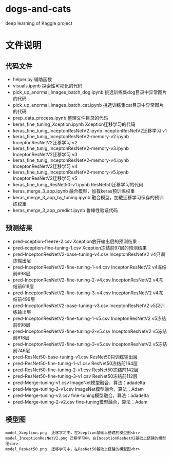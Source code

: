 # dogs-and-cats
deep learning of Kaggle project
# 文件说明
 ## 代码文件
 - helper.py 	辅助函数<br>
 - visuals.ipynb	探索性可视化的代码<br>
 - pick_up_anormal_images_batch_dog.ipynb	挑选训练集dog目录中异常图片的代码 <br>
 - pick_up_anormal_images_batch_cat.ipynb	挑选训练集cat目录中异常图片的代码 <br>
 - prep_data_process.ipynb	                整理文件目录的代码 <br>
 - keras_fine_tuning_Xception.ipynb	Xception迁移学习的代码 <br>
 - keras_fine_tunig_InceptonResNetV2.ipynb	InceptonResNetV2迁移学习 v1 <br>
 - keras_fine_tunig_InceptonResNetV2-memory-v2.ipynb	InceptonResNetV2迁移学习 v2 <br>
 - keras_fine_tunig_InceptonResNetV2-memory-v3.ipynb	InceptonResNetV2迁移学习 v3 <br>
 - keras_fine_tunig_InceptonResNetV2-memory-v4.ipynb	InceptonResNetV2迁移学习 v4 <br>
 - keras_fine_tunig_InceptonResNetV2-memory-v5.ipynb	InceptonResNetV2迁移学习 v5 <br>
 - keras_fine_tunig_ResNet50-v1.ipynb	ResNet50迁移学习的代码 <br>
 - keras_merge_3_app.ipynb	融合模型，加载keras预训练权重 <br>
 - keras_merge_3_app_by_tuning.ipynb	融合模型，加载迁移学习保存的预训练权重 <br>
 - keras_merge_3_app_predict.ipynb	鲁棒性验证代码 <br>
 ## 预测结果	
  - pred-xception-freeze-2.csv	Xception放开输出层的预测结果<br>
  - pred-xception-fine-tuning-1.csv	Xception冻结前97层的预测结果<br>
  - pred-InceptonResNetV2-base-tuning-v4.csv	InceptonResNetV2 v4只训练输出层<br>
  - pred-InceptonResNetV2-fine-tuning-1-v4.csv	InceptonResNetV2 v4冻结前698层<br>
  - pred-InceptonResNetV2-fine-tuning-2-v4.csv	InceptonResNetV2 v4冻结前618层<br>
  - pred-InceptonResNetV2-fine-tuning-3-v4.csv	InceptonResNetV2 v4冻结前499层<br>
  - pred-InceptonResNetV2-base-tuning-v3.csv	InceptonResNetV2 v5只训练输出层<br>
  - pred-InceptonResNetV2-fine-tuning-1-v5.csv	InceptonResNetV2 v5冻结前698层<br>
  - pred-InceptonResNetV2-fine-tuning-2-v5.csv	InceptonResNetV2 v5冻结前618层<br>
  - pred-InceptonResNetV2-fine-tuning-3-v5.csv	InceptonResNetV2 v5冻结前746层<br>
  - pred-ResNet50-base-tuning-v1.csv	ResNet50只训练输出层<br>
  - pred-ResNet50-fine-tuning-1-v1.csv	ResNet50冻结前164层<br>
  - pred-ResNet50-fine-tuning-2-v1.csv	ResNet50冻结前142层<br>
  - pred-ResNet50-fine-tuning-3-v1.csv	ResNet50冻结前112层<br>
  - pred-Merge-tuning-v1.csv	ImageNet模型融合，算法：adadelta<br>
  - pred-Merge-tuning-2-v1.csv	ImageNet模型融合，算法：Adam<br>
  - pred-Merge-tuning-v2.csv	fine-tuning模型融合，算法：adadelta<br>
  - pred-Merge-tuning-2-v2.csv	fine-tuning模型融合，算法：Adam<br>   
 ## 模型图	
    model_Xception.png	迁移学习中，在Xception基础上搭建的模型图<br>            
	model_InceptionResNetV2.png	迁移学习中，在InceptionResNetV2基础上搭建的模型图<br>   
	model_ResNet50.png	迁移学习中，在ResNet50基础上搭建的模型图<br>                
